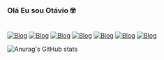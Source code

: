 ### Olá Eu sou Otávio 🤓

#
[![Blog](https://img.shields.io/badge/HTML5-E34F26?style=for-the-badge&logo=html5&logoColor=white)]()
[![Blog](https://img.shields.io/badge/CSS3-1572B6?style=for-the-badge&logo=css3&logoColor=white)]()
[![Blog](https://img.shields.io/badge/JavaScript-323330?style=for-the-badge&logo=javascript&logoColor=F7DF1E)]()
[![Blog](https://img.shields.io/badge/PHP-777BB4?style=for-the-badge&logo=php&logoColor=white)]()
[![Blog](https://img.shields.io/badge/Bootstrap-563D7C?style=for-the-badge&logo=bootstrap&logoColor=white)]()
[![Blog](https://img.shields.io/badge/Laravel-FF2D20?style=for-the-badge&logo=laravel&logoColor=white)]()
[![Blog](https://img.shields.io/badge/MySQL-00000F?style=for-the-badge&logo=mysql&logoColor=white)]()



![Anurag's GitHub stats](https://github-readme-stats.vercel.app/api?username=OtavioAlvim&show_icons=true&theme=radical)
